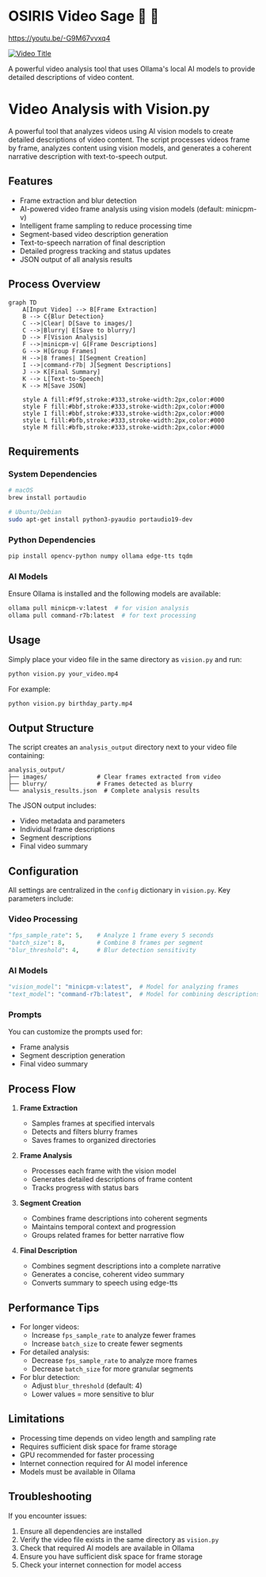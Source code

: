 # OSIRIS Video Sage 🎥 🤖

https://youtu.be/-G9M67vvxq4

[![Video Title](https://img.youtube.com/vi/-G9M67vvxq4/0.jpg)](https://www.youtube.com/watch?v=-G9M67vvxq4)

A powerful video analysis tool that uses Ollama's local AI models to provide detailed descriptions of video content.

# Video Analysis with Vision.py

A powerful tool that analyzes videos using AI vision models to create detailed descriptions of video content. The script processes videos frame by frame, analyzes content using vision models, and generates a coherent narrative description with text-to-speech output.

## Features

- Frame extraction and blur detection
- AI-powered video frame analysis using vision models (default: minicpm-v)
- Intelligent frame sampling to reduce processing time
- Segment-based video description generation
- Text-to-speech narration of final description
- Detailed progress tracking and status updates
- JSON output of all analysis results

## Process Overview

```mermaid
graph TD
    A[Input Video] --> B[Frame Extraction]
    B --> C{Blur Detection}
    C -->|Clear| D[Save to images/]
    C -->|Blurry| E[Save to blurry/]
    D --> F[Vision Analysis]
    F -->|minicpm-v| G[Frame Descriptions]
    G --> H[Group Frames]
    H -->|8 frames| I[Segment Creation]
    I -->|command-r7b| J[Segment Descriptions]
    J --> K[Final Summary]
    K --> L[Text-to-Speech]
    K --> M[Save JSON]
    
    style A fill:#f9f,stroke:#333,stroke-width:2px,color:#000
    style F fill:#bbf,stroke:#333,stroke-width:2px,color:#000
    style I fill:#bbf,stroke:#333,stroke-width:2px,color:#000
    style L fill:#bfb,stroke:#333,stroke-width:2px,color:#000
    style M fill:#bfb,stroke:#333,stroke-width:2px,color:#000
```

## Requirements

### System Dependencies
```bash
# macOS
brew install portaudio

# Ubuntu/Debian
sudo apt-get install python3-pyaudio portaudio19-dev
```

### Python Dependencies
```bash
pip install opencv-python numpy ollama edge-tts tqdm
```

### AI Models
Ensure Ollama is installed and the following models are available:
```bash
ollama pull minicpm-v:latest  # for vision analysis
ollama pull command-r7b:latest  # for text processing
```

## Usage

Simply place your video file in the same directory as `vision.py` and run:
```bash
python vision.py your_video.mp4
```

For example:
```bash
python vision.py birthday_party.mp4
```

## Output Structure

The script creates an `analysis_output` directory next to your video file containing:

```
analysis_output/
├── images/              # Clear frames extracted from video
├── blurry/              # Frames detected as blurry
└── analysis_results.json  # Complete analysis results
```

The JSON output includes:
- Video metadata and parameters
- Individual frame descriptions
- Segment descriptions
- Final video summary

## Configuration

All settings are centralized in the `config` dictionary in `vision.py`. Key parameters include:

### Video Processing
```python
"fps_sample_rate": 5,    # Analyze 1 frame every 5 seconds
"batch_size": 8,         # Combine 8 frames per segment
"blur_threshold": 4,     # Blur detection sensitivity
```

### AI Models
```python
"vision_model": "minicpm-v:latest",  # Model for analyzing frames
"text_model": "command-r7b:latest",  # Model for combining descriptions
```

### Prompts
You can customize the prompts used for:
- Frame analysis
- Segment description generation
- Final video summary

## Process Flow

1. **Frame Extraction**
   - Samples frames at specified intervals
   - Detects and filters blurry frames
   - Saves frames to organized directories

2. **Frame Analysis**
   - Processes each frame with the vision model
   - Generates detailed descriptions of frame content
   - Tracks progress with status bars

3. **Segment Creation**
   - Combines frame descriptions into coherent segments
   - Maintains temporal context and progression
   - Groups related frames for better narrative flow

4. **Final Description**
   - Combines segment descriptions into a complete narrative
   - Generates a concise, coherent video summary
   - Converts summary to speech using edge-tts

## Performance Tips

- For longer videos:
  - Increase `fps_sample_rate` to analyze fewer frames
  - Increase `batch_size` to create fewer segments
- For detailed analysis:
  - Decrease `fps_sample_rate` to analyze more frames
  - Decrease `batch_size` for more granular segments
- For blur detection:
  - Adjust `blur_threshold` (default: 4)
  - Lower values = more sensitive to blur

## Limitations

- Processing time depends on video length and sampling rate
- Requires sufficient disk space for frame storage
- GPU recommended for faster processing
- Internet connection required for AI model inference
- Models must be available in Ollama

## Troubleshooting

If you encounter issues:
1. Ensure all dependencies are installed
2. Verify the video file exists in the same directory as `vision.py`
3. Check that required AI models are available in Ollama
4. Ensure you have sufficient disk space for frame storage
5. Check your internet connection for model access 
